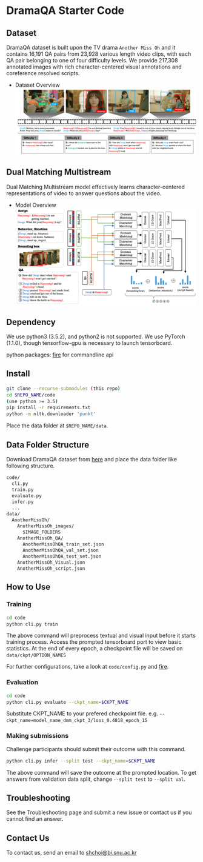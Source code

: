 # DramaQA Starter Code
<!--
This repository contains pipelines to conduct video QA with deep learning based models.
It supports image loading, feature extraction, feature caching, training framework, tensorboard logging and more.
-->

## Dataset
DramaQA dataset is built upon the TV drama `Another Miss Oh` and it contains 16,191 QA pairs from 23,928 various length video clips, with each QA pair belonging to one of four difficulty levels. We provide 217,308 annotated images with rich character-centered visual annotations and coreference resolved scripts. 

- Dataset Overview
    ![dataset overview](./figures/dramaqa_overview_final.png)

## Dual Matching Multistream
Dual Matching Multistream model effectively learns character-centered representations of video to answer questions about the video.

- Model Overview
    ![model figure](./figures/model_final.png)


## Dependency

We use python3 (3.5.2), and python2 is not supported.
We use PyTorch (1.1.0), though tensorflow-gpu is necessary to launch tensorboard.

python packages:
[fire](https://github.com/google/python-fire) for commandline api


## Install

```bash
git clone --recurse-submodules (this repo)
cd $REPO_NAME/code
(use python >= 3.5)
pip install -r requirements.txt
python -m nltk.downloader 'punkt'
```
Place the data folder at `$REPO_NAME/data`.


## Data Folder Structure
Download DramaQA dataset from [here](https://dramaqa.snu.ac.kr/Download) and place the data folder like following structure. 
```
code/
  cli.py
  train.py
  evaluate.py
  infer.py
  ...
data/
  AnotherMissOh/
    AnotherMissOh_images/
      $IMAGE_FOLDERS
    AnotherMissOh_QA/
      AnotherMissOhQA_train_set.json
      AnotherMissOhQA_val_set.json
      AnotherMissOhQA_test_set.json
    AnotherMissOh_Visual.json
    AnotherMissOh_script.json
```


## How to Use

### Training

```bash
cd code
python cli.py train
```

The above command will preprocess textual and visual input before it starts training process. Access the prompted tensorboard port to view basic statistics.
At the end of every epoch, a checkpoint file will be saved on `data/ckpt/OPTION_NAMES`

For further configurations, take a look at `code/config.py` and
[fire](https://github.com/google/python-fire).

### Evaluation

```bash
cd code
python cli.py evaluate --ckpt_name=$CKPT_NAME
```

Substitute CKPT_NAME to your prefered checkpoint file.
e\.g\. `--ckpt_name=model_name_dmm_ckpt_3/loss_0.4818_epoch_15`

### Making submissions
Challenge participants should submit their outcome with this command.

```bash
python cli.py infer --split test --ckpt_name=$CKPT_NAME
```

The above command will save the outcome at the prompted location. 
To get answers from validation data split, change `--split test` to `--split val`.

<!--
### Evaluating submissions

```bash
cd code/scripts
python eval_submission.py -y $SUBMISSION_PATH -g $DATA_PATH
```
-->

<!--
### Default Preprocessing Details

- images are resized to 224X224 for preprocessing (resnet input size)
- using last layer of resnet50 for feature extraction (base behaviour)
- using glove.6B.300d for pretrained word embedding
- storing image feature cache after feature extraction (for faster dataloading)
- using nltk.word_tokenize for tokenization
- all images for a scene questions are concatenated in a temporal order
-->
## Troubleshooting

See the Troubleshooting page and submit a new issue or contact us if you cannot find an answer.

## Contact Us

To contact us, send an email to shchoi@bi.snu.ac.kr